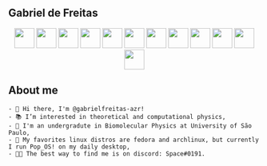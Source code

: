 ## Gabriel de Freitas 

<div align="center" >
    <img src="https://cdn.jsdelivr.net/gh/devicons/devicon/icons/julia/julia-original-wordmark.svg" width="40" height="40"/>
    <img src="https://cdn.jsdelivr.net/gh/devicons/devicon/icons/c/c-original.svg" width="40" height="40"/>
    <img src="https://cdn.jsdelivr.net/gh/devicons/devicon/icons/python/python-original.svg" width="40" height="40"/>
    <img src="https://cdn.jsdelivr.net/gh/devicons/devicon/icons/numpy/numpy-original-wordmark.svg" width="40" height="40"/>
    <img src="https://cdn.jsdelivr.net/gh/devicons/devicon/icons/lua/lua-original-wordmark.svg" width="40" height="40"/>       
    <img src="https://cdn.jsdelivr.net/gh/devicons/devicon/icons/bash/bash-original.svg" width="40" height="40" />
    <img src="https://cdn.jsdelivr.net/gh/devicons/devicon/icons/linux/linux-original.svg" width="40" height="40"/>
    <img src="https://cdn.jsdelivr.net/gh/devicons/devicon/icons/fedora/fedora-original.svg" width="40" height="40"/>
    <img src="https://cdn.jsdelivr.net/gh/devicons/devicon/icons/firefox/firefox-plain.svg" width="40" height="40"/>
    <img src="https://cdn.jsdelivr.net/gh/devicons/devicon/icons/git/git-original-wordmark.svg" width="40" height="40"/>
    <img src="https://cdn.jsdelivr.net/gh/devicons/devicon/icons/vim/vim-original.svg" width="40" height="40"/>
    <img src="https://cdn.jsdelivr.net/gh/devicons/devicon/icons/vscode/vscode-original.svg" width="40" height="40"/>
</div>

## About me

<div display="inline-block">

	- 👋 Hi there, I'm @gabrielfreitas-azr! 
	- 📚 I’m interested in theoretical and computational physics, 
	- 🧬 I'm an undergradute in Biomolecular Physics at University of São Paulo,
	- 🐧 My favorites linux distros are fedora and archlinux, but currently I run Pop_OS! on my daily desktop, 
	- 👨‍💻 The best way to find me is on discord: Space#0191.
</div>


